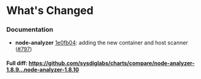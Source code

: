 # What's Changed

### Documentation
- **node-analyzer** [1e0fb04](https://github.com/sysdiglabs/charts/commit/1e0fb04e90d6c88d22e3811fd312a8cf2378f26a): adding the new container and host scanner ([#797](https://github.com/sysdiglabs/charts/issues/797))

#### Full diff: https://github.com/sysdiglabs/charts/compare/node-analyzer-1.8.9...node-analyzer-1.8.10
